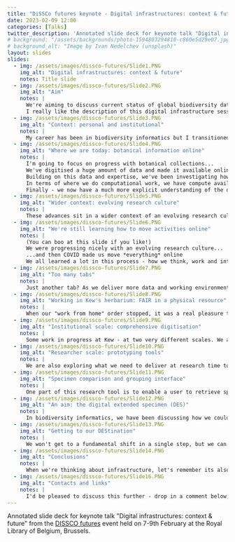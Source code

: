 ```yaml
---
title: "DiSSCo futures keynote - Digital infrastructures: context & future"
date: 2023-02-09 12:00
categories: [Talks]
twitter_description: 'Annotated slide deck for keynote talk "Digital infrastructures: context & future" from the DISSCO futures event held on 7-9th February at the Royal Library of Belgium, Brussels.'
# background: "/assets/backgrounds/photo-1594803294810-c860e5d29e07.jpg"
# background_alt: "Image by Ivan Nedelchev (unsplash)"
layout: slides
slides:
  - img: /assets/images/dissco-futures/Slide1.PNG
    img_alt: "Digital infrastructures: context & future"
    notes: Title slide       
  - img: /assets/images/dissco-futures/Slide2.PNG
    img_alt: "Aim"
    notes: |
      We're aiming to discuss current status of global biodiversity data infrastructure and its future directions, with a focus on work towards FAIR and the digital extended specimen.
      I really like the description of this digital infrastructure session from the program: "(research infrastructures are) not only about *bringing data together* but also about *transforming the data and the ways scientists work with it*"
  - img: /assets/images/dissco-futures/Slide3.PNG
    img_alt: "Context: personal and institutional"
    notes: |
      My career has been in biodiversity informatics but I transitioned mid-career from software development into research. I'm interested in open science, take-up & how we design & build for participation. In moving over to research, I've been keen to explore how we can use software development practices to faciltate research, especially to make our work more explicit and reusable. These range form quite technical practices (reuse, automation, version control, dependency management, continuous integration etc) but also processes about communication, design & inclusion.
  - img: /assets/images/dissco-futures/Slide4.PNG
    img_alt: "Where we are today: botanical information online"
    notes: |
      I'm going to focus on progress with botanical collections...
      We've digitised a huge amount of data and made it available online - 88 million metadata records and 38 million images (figures from gbif.org). We also have comprehensive taxonomies and distributional data that we can use to manage and explore this data, and digitised and born-digital literature provides context for how these data have been used as evidence. We also have metadata records about collections institutes and their staff.
      Building on this data and expertise, we've been investigating how we can apply new techniques like machine learning to botanical data and images.
      In terms of where we do computational work, we have compute available for researchers to use in environments that are pre-populated with data - all the researcher needs to do is bring their idea.
      Finally - we now have a much more explicit understanding of the different activities that are involved in specimen research and curation - see for example the Bionomia project.
  - img: /assets/images/dissco-futures/Slide5.PNG
    img_alt: "Wider context: evolving research culture"
    notes: |
      These advances sit in a wider context of an evolving research culture. Right across different disciplines we are developing training resources which equip researchers to manipulate data efficiently and to work in this online research environment. Just as we have a better understanding of the different roles in taxonomic research, we have a better understanding of the roles that are required for research to be conducted efficiently. Many of us here will either identify as, employ or work with research software engineers - people who facilitate research but who perhaps didn't get traditional academic career credit through authorship & grants. 
  - img: /assets/images/dissco-futures/Slide6.PNG
    img_alt: "We're still learning how to move activities online"
    notes: |
      (You can boo at this slide if you like!) 
      We were progressing nicely with an evolving research culture...
      ...and then COVID made us move *everything* online
      We all learned a lot in this process - how we think, work and interact. Personally I found out that I often think quite spatially, so shrinking my working life to the size of a laptop screen was very difficult for the first few weeks.
  - img: /assets/images/dissco-futures/Slide7.PNG
    img_alt: "Too many tabs"
    notes: |
      Just another tab? As we deliver more data and working environments online, we should try to make sure that we're not just overloading researchers with yet another tab in their crowded browser window.
  - img: /assets/images/dissco-futures/Slide8.PNG
    img_alt: "Working in Kew's herbarium: FAIR in a physical resource"
    notes: |
      When our "work from home" order stopped, it was a real pleasure to come back to Kew and explore the physical working environment that we have built for researchers to interact with the specimens. I looked at this from a new perspective. I think a better awareness of working environments can set us a new challenge: how do we maximise the use of digital working environments, are there different tools and interfaces that can enable research and collaboration?
  - img: /assets/images/dissco-futures/Slide9.PNG
    img_alt: "Institutional scale: comprehensive digitisation"
    notes: |
      Some work in progress at Kew - at two very different scales. We are running a comprehensive digitisation project to mobilise specimen metadata and images, this also involves implementing a new collections management system (EarthCape).
  - img: /assets/images/dissco-futures/Slide10.PNG
    img_alt: "Researcher scale: prototyping tools"
    notes: |
      We are also exploring what we need to deliver at research time to facilitate best use of the data (specimens, literature, descriptions) that is already available, without enforcing a particular way of working.
  - img: /assets/images/dissco-futures/Slide11.PNG
    img_alt: "Specimen comparison and grouping interface"
    notes: |
      One part of this research tool is to enable a user to retrieve specimens and lay them out on a virtual working board where similar specimens can be grouped, and the researcher can make small notes or display relevant pages from digitised literature.
  - img: /assets/images/dissco-futures/Slide12.PNG
    img_alt: "An aim: the digital extended specimen (DES)"
    notes: |
      In biodiversity informatics, we have been discussing how we could build a system that supports the "Digital Extended Specimen". Work on research time tooling can help us make these discussions a little more concrete and to fit with activities that researchers are already undertaking.
  - img: /assets/images/dissco-futures/Slide13.PNG
    img_alt: "Getting to our DEStination"
    notes: |
      We won't get to a fundamental shift in a single step, but we can safely transition in small steps
  - img: /assets/images/dissco-futures/Slide14.PNG
    img_alt: "Conclusions"
    notes: |
      When we're thinking about infrastructure, let's remember its also people and their working environments. When we're planning future directions, let's think about how we do research and who is involved. Longer term aims like the digitial extended specimen can be discussed more meaningfully if we include people where they are now, show a relevant path to destination
  - img: /assets/images/dissco-futures/Slide16.PNG
    img_alt: "Contacts and links"
    notes: |
      I'd be pleased to discuss this further - drop in a comment below, mail me at [n.nicolson@kew.org](mailto:n.nicolson@kew.org) or find me on mastodon ([@nickynicolson@mastodon.social](https://mastodon.social/@nickynicolson])) or twitter([@nickynicolson](https://twitter.com/nickynicolson)). You can find out more about Kew's scientific work at [www.kew.org/science](https://www.kew.org/science) and the home of the echinopscis tool is [echinopscis.github.io](https://echinopscis.github.io).
---
```


Annotated slide deck for keynote talk "Digital infrastructures: context & future" from the [DISSCO futures](https://www.dissco.eu/dissco-futures/) event held on 7-9th February at the Royal Library of Belgium, Brussels. 
